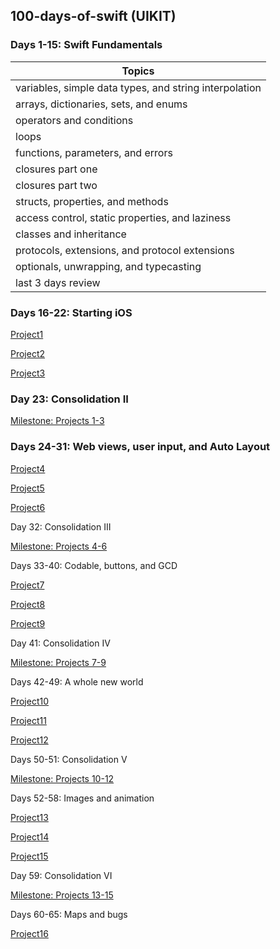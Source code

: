 ## 100-days-of-swift (UIKIT)

### Days 1-15: Swift Fundamentals 

| Topics                                                 |
|--------------------------------------------------------|
| variables, simple data types, and string interpolation |
| arrays, dictionaries, sets, and enums                  |
| operators and conditions                               |
| loops                                                  |
| functions, parameters, and errors                      |
| closures part one                                      |
| closures part two                                      |
| structs, properties, and methods                       |
| access control, static properties, and laziness        |
| classes and inheritance                                |
| protocols, extensions, and protocol extensions         |
| optionals, unwrapping, and typecasting                 |
| last 3 days review                                     |

### Days 16-22: Starting iOS
[Project1](https://github.com/tareqalhammoodi/100-days-of-swift/tree/master/Project1) 

[Project2](https://github.com/tareqalhammoodi/100-days-of-swift/tree/master/Project2) 

[Project3](https://github.com/tareqalhammoodi/100-days-of-swift/tree/master/Project3) 

### Day 23: Consolidation II
[Milestone: Projects 1-3](https://github.com/tareqalhammoodi/100-days-of-swift/tree/master/Milestone-Projects%201-3) 

### Days 24-31: Web views, user input, and Auto Layout
[Project4](https://github.com/tareqalhammoodi/100-days-of-swift/tree/master/Project4) 

[Project5](https://github.com/tareqalhammoodi/100-days-of-swift/tree/master/Project5) 

[Project6](https://github.com/tareqalhammoodi/100-days-of-swift/tree/master/Project6) 

Day 32: Consolidation III

[Milestone: Projects 4-6](https://github.com/tareqalhammoodi/100-days-of-swift/tree/master/Milestone-Projects%204-6) 

Days 33-40: Codable, buttons, and GCD

[Project7](https://github.com/tareqalhammoodi/100-days-of-swift/tree/master/Project7) 

[Project8](https://github.com/tareqalhammoodi/100-days-of-swift/tree/master/Project8) 

[Project9](https://github.com/tareqalhammoodi/100-days-of-swift/tree/master/Project9) 

Day 41: Consolidation IV

[Milestone: Projects 7-9](https://github.com/tareqalhammoodi/100-days-of-swift/tree/master/Milestone-Projects%207-9) 

Days 42-49: A whole new world

[Project10](https://github.com/tareqalhammoodi/100-days-of-swift/tree/master/Project10) 

[Project11](https://github.com/tareqalhammoodi/100-days-of-swift/tree/master/Project11)

[Project12](https://github.com/tareqalhammoodi/100-days-of-swift/tree/master/Project12)

Days 50-51: Consolidation V

[Milestone: Projects 10-12](https://github.com/tareqalhammoodi/100-days-of-swift/tree/master/Milestone-Projects%2010-12) 

Days 52-58: Images and animation

[Project13](https://github.com/tareqalhammoodi/100-days-of-swift/tree/master/Project13)

[Project14](https://github.com/tareqalhammoodi/100-days-of-swift/tree/master/Project14)

[Project15](https://github.com/tareqalhammoodi/100-days-of-swift/tree/master/Project15)

Day 59: Consolidation VI

[Milestone: Projects 13-15](https://github.com/tareqalhammoodi/100-days-of-swift/tree/master/Milestone-Projects%2013-15) 

Days 60-65: Maps and bugs

[Project16](https://github.com/tareqalhammoodi/100-days-of-swift/tree/master/Project16)

